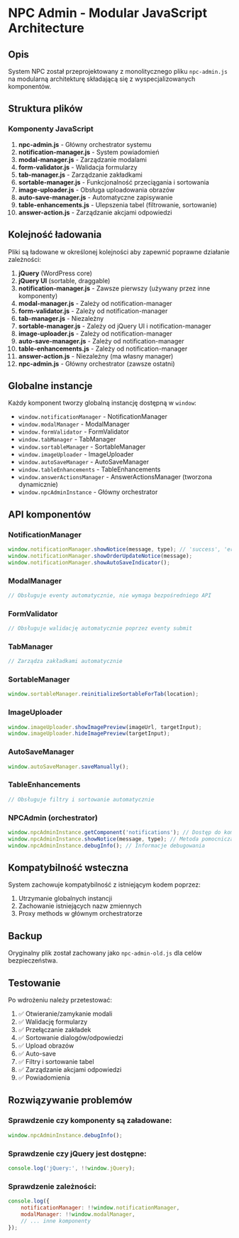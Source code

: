 # NPC Admin - Modular JavaScript Architecture

## Opis

System NPC został przeprojektowany z monolitycznego pliku `npc-admin.js` na modularną architekturę składającą się z wyspecjalizowanych komponentów.

## Struktura plików

### Komponenty JavaScript

1. **npc-admin.js** - Główny orchestrator systemu
2. **notification-manager.js** - System powiadomień
3. **modal-manager.js** - Zarządzanie modalami
4. **form-validator.js** - Walidacja formularzy
5. **tab-manager.js** - Zarządzanie zakładkami
6. **sortable-manager.js** - Funkcjonalność przeciągania i sortowania
7. **image-uploader.js** - Obsługa uploadowania obrazów
8. **auto-save-manager.js** - Automatyczne zapisywanie
9. **table-enhancements.js** - Ulepszenia tabel (filtrowanie, sortowanie)
10. **answer-action.js** - Zarządzanie akcjami odpowiedzi

## Kolejność ładowania

Pliki są ładowane w określonej kolejności aby zapewnić poprawne działanie zależności:

1. **jQuery** (WordPress core)
2. **jQuery UI** (sortable, draggable)
3. **notification-manager.js** - Zawsze pierwszy (używany przez inne komponenty)
4. **modal-manager.js** - Zależy od notification-manager
5. **form-validator.js** - Zależy od notification-manager
6. **tab-manager.js** - Niezależny
7. **sortable-manager.js** - Zależy od jQuery UI i notification-manager
8. **image-uploader.js** - Zależy od notification-manager
9. **auto-save-manager.js** - Zależy od notification-manager
10. **table-enhancements.js** - Zależy od notification-manager
11. **answer-action.js** - Niezależny (ma własny manager)
12. **npc-admin.js** - Główny orchestrator (zawsze ostatni)

## Globalne instancje

Każdy komponent tworzy globalną instancję dostępną w `window`:

- `window.notificationManager` - NotificationManager
- `window.modalManager` - ModalManager
- `window.formValidator` - FormValidator
- `window.tabManager` - TabManager
- `window.sortableManager` - SortableManager
- `window.imageUploader` - ImageUploader
- `window.autoSaveManager` - AutoSaveManager
- `window.tableEnhancements` - TableEnhancements
- `window.answerActionsManager` - AnswerActionsManager (tworzona dynamicznie)
- `window.npcAdminInstance` - Główny orchestrator

## API komponentów

### NotificationManager
```javascript
window.notificationManager.showNotice(message, type); // 'success', 'error', 'warning'
window.notificationManager.showOrderUpdateNotice(message);
window.notificationManager.showAutoSaveIndicator();
```

### ModalManager
```javascript
// Obsługuje eventy automatycznie, nie wymaga bezpośredniego API
```

### FormValidator
```javascript
// Obsługuje walidację automatycznie poprzez eventy submit
```

### TabManager
```javascript
// Zarządza zakładkami automatycznie
```

### SortableManager
```javascript
window.sortableManager.reinitializeSortableForTab(location);
```

### ImageUploader
```javascript
window.imageUploader.showImagePreview(imageUrl, targetInput);
window.imageUploader.hideImagePreview(targetInput);
```

### AutoSaveManager
```javascript
window.autoSaveManager.saveManually();
```

### TableEnhancements
```javascript
// Obsługuje filtry i sortowanie automatycznie
```

### NPCAdmin (orchestrator)
```javascript
window.npcAdminInstance.getComponent('notifications'); // Dostęp do komponentów
window.npcAdminInstance.showNotice(message, type); // Metoda pomocnicza
window.npcAdminInstance.debugInfo(); // Informacje debugowania
```

## Kompatybilność wsteczna

System zachowuje kompatybilność z istniejącym kodem poprzez:

1. Utrzymanie globalnych instancji
2. Zachowanie istniejących nazw zmiennych
3. Proxy methods w głównym orchestratorze

## Backup

Oryginalny plik został zachowany jako `npc-admin-old.js` dla celów bezpieczeństwa.

## Testowanie

Po wdrożeniu należy przetestować:

1. ✅ Otwieranie/zamykanie modali
2. ✅ Walidację formularzy
3. ✅ Przełączanie zakładek
4. ✅ Sortowanie dialogów/odpowiedzi
5. ✅ Upload obrazów
6. ✅ Auto-save
7. ✅ Filtry i sortowanie tabel
8. ✅ Zarządzanie akcjami odpowiedzi
9. ✅ Powiadomienia

## Rozwiązywanie problemów

### Sprawdzenie czy komponenty są załadowane:
```javascript
window.npcAdminInstance.debugInfo();
```

### Sprawdzenie czy jQuery jest dostępne:
```javascript
console.log('jQuery:', !!window.jQuery);
```

### Sprawdzenie zależności:
```javascript
console.log({
    notificationManager: !!window.notificationManager,
    modalManager: !!window.modalManager,
    // ... inne komponenty
});
```
